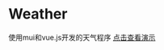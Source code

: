 ﻿# Weather

使用mui和vue.js开发的天气程序
[点击查看演示](https://htmlpreview.github.io/?https://github.com/OUYANGV5/Weather/blob/master/index.html)
